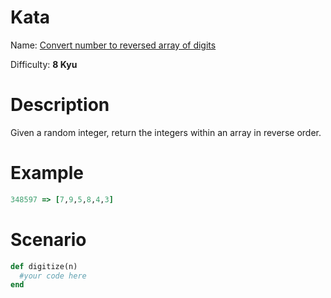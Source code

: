 # Kata
Name: [Convert number to reversed array of digits](https://www.codewars.com/kata/convert-number-to-reversed-array-of-digits)

Difficulty: **8 Kyu**

# Description
Given a random integer, return the integers within an array in reverse order.

# Example
```ruby
348597 => [7,9,5,8,4,3]
```

# Scenario
```ruby
def digitize(n)
  #your code here
end
```